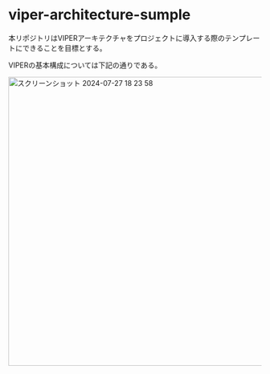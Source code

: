 # viper-architecture-sumple

本リポジトリはVIPERアーキテクチャをプロジェクトに導入する際のテンプレートにできることを目標とする。

VIPERの基本構成については下記の通りである。

<img width="576" alt="スクリーンショット 2024-07-27 18 23 58" src="https://github.com/user-attachments/assets/8005f7bc-c4d1-46ad-aa6f-25508af95e14">

